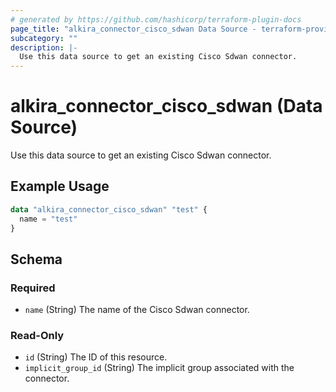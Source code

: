 ```yaml
---
# generated by https://github.com/hashicorp/terraform-plugin-docs
page_title: "alkira_connector_cisco_sdwan Data Source - terraform-provider-alkira"
subcategory: ""
description: |-
  Use this data source to get an existing Cisco Sdwan connector.
---
```


# alkira_connector_cisco_sdwan (Data Source)

Use this data source to get an existing Cisco Sdwan connector.

## Example Usage

```terraform
data "alkira_connector_cisco_sdwan" "test" {
  name = "test"
}
```

<!-- schema generated by tfplugindocs -->
## Schema

### Required

- `name` (String) The name of the Cisco Sdwan connector.

### Read-Only

- `id` (String) The ID of this resource.
- `implicit_group_id` (String) The implicit group associated with the connector.


